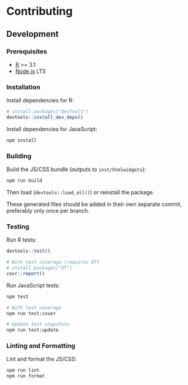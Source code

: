 # Contributing

## Development

### Prerequisites

- [R](https://www.r-project.org/) >= 3.1
- [Node.js](https://nodejs.org) LTS

### Installation

Install dependencies for R:

```r
# install.packages("devtools")
devtools::install_dev_deps()
```

Install dependencies for JavaScript:

```bash
npm install
```

### Building

Build the JS/CSS bundle (outputs to `inst/htmlwidgets`):

```bash
npm run build
```

Then load (`devtools::load_all()`) or reinstall the package.

These generated files should be added in their own separate commit, preferably
only once per branch.

### Testing

Run R tests:

```r
devtools::test()

# With test coverage (requires DT)
# install.packages("DT")
covr::report()
```

Run JavaScript tests:

```bash
npm test

# With test coverage
npm run test:cover

# Update test snapshots
npm run test:update
```

### Linting and Formatting

Lint and format the JS/CSS:

```bash
npm run lint
npm run format
```